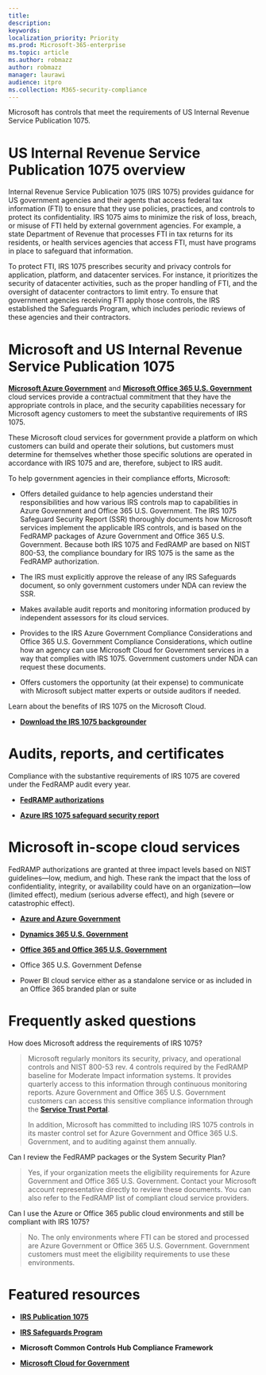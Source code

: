 ```yaml
---
title: 
description: 
keywords: 
localization_priority: Priority
ms.prod: Microsoft-365-enterprise
ms.topic: article
ms.author: robmazz
author: robmazz
manager: laurawi
audience: itpro
ms.collection: M365-security-compliance
---
```


Microsoft has controls that meet the requirements of US Internal Revenue Service Publication 1075.

# US Internal Revenue Service Publication 1075 overview

Internal Revenue Service Publication 1075 (IRS 1075) provides guidance for US government agencies and their agents that access federal tax information (FTI) to ensure that they use policies, practices, and controls to protect its confidentiality. IRS 1075 aims to minimize the risk of loss, breach, or misuse of FTI held by external government agencies. For example, a state Department of Revenue that processes FTI in tax returns for its residents, or health services agencies that access FTI, must have programs in place to safeguard that information.  
  
To protect FTI, IRS 1075 prescribes security and privacy controls for application, platform, and datacenter services. For instance, it prioritizes the security of datacenter activities, such as the proper handling of FTI, and the oversight of datacenter contractors to limit entry. To ensure that government agencies receiving FTI apply those controls, the IRS established the Safeguards Program, which includes periodic reviews of these agencies and their contractors.

# Microsoft and US Internal Revenue Service Publication 1075

[**Microsoft Azure Government**](NULL) and [**Microsoft Office 365 U.S. Government**](https://products.office.com/en-us/government/office-365-web-services-for-government) cloud services provide a contractual commitment that they have the appropriate controls in place, and the security capabilities necessary for Microsoft agency customers to meet the substantive requirements of IRS 1075.  
  
These Microsoft cloud services for government provide a platform on which customers can build and operate their solutions, but customers must determine for themselves whether those specific solutions are operated in accordance with IRS 1075 and are, therefore, subject to IRS audit.  
  
To help government agencies in their compliance efforts, Microsoft:

  - Offers detailed guidance to help agencies understand their responsibilities and how various IRS controls map to capabilities in Azure Government and Office 365 U.S. Government. The IRS 1075 Safeguard Security Report (SSR) thoroughly documents how Microsoft services implement the applicable IRS controls, and is based on the FedRAMP packages of Azure Government and Office 365 U.S. Government. Because both IRS 1075 and FedRAMP are based on NIST 800-53, the compliance boundary for IRS 1075 is the same as the FedRAMP authorization.

  - The IRS must explicitly approve the release of any IRS Safeguards document, so only government customers under NDA can review the SSR.

  - Makes available audit reports and monitoring information produced by independent assessors for its cloud services.

  - Provides to the IRS Azure Government Compliance Considerations and Office 365 U.S. Government Compliance Considerations, which outline how an agency can use Microsoft Cloud for Government services in a way that complies with IRS 1075. Government customers under NDA can request these documents.

  - Offers customers the opportunity (at their expense) to communicate with Microsoft subject matter experts or outside auditors if needed.

Learn about the benefits of IRS 1075 on the Microsoft Cloud.

  - [**Download the IRS 1075 backgrounder**](https://aka.ms/irs1075-backgrounder)

# Audits, reports, and certificates

Compliance with the substantive requirements of IRS 1075 are covered under the FedRAMP audit every year.

  - [**FedRAMP authorizations**](https://marketplace.fedramp.gov/#/product/azure-government?sort=productName&productNameSearch=azure)

  - [**Azure IRS 1075 safeguard security report**](https://aka.ms/AzureIRS1075SafeguardSecurityReport)

# Microsoft in-scope cloud services

FedRAMP authorizations are granted at three impact levels based on NIST guidelines—low, medium, and high. These rank the impact that the loss of confidentiality, integrity, or availability could have on an organization—low (limited effect), medium (serious adverse effect), and high (severe or catastrophic effect).

  - [**Azure and Azure Government**](https://aka.ms/AzureCompliance)

  - [**Dynamics 365 U.S. Government**](NULL)

  - [**Office 365 and Office 365 U.S. Government**](https://go.microsoft.com/fwlink/p/?LinkID=2077751)

  - Office 365 U.S. Government Defense

  - Power BI cloud service either as a standalone service or as included in an Office 365 branded plan or suite

# Frequently asked questions

How does Microsoft address the requirements of IRS 1075?

> Microsoft regularly monitors its security, privacy, and operational controls and NIST 800-53 rev. 4 controls required by the FedRAMP baseline for Moderate Impact information systems. It provides quarterly access to this information through continuous monitoring reports. Azure Government and Office 365 U.S. Government customers can access this sensitive compliance information through the [**Service Trust Portal**](http://aka.ms/stphelp).
> 
> In addition, Microsoft has committed to including IRS 1075 controls in its master control set for Azure Government and Office 365 U.S. Government, and to auditing against them annually.

Can I review the FedRAMP packages or the System Security Plan?

> Yes, if your organization meets the eligibility requirements for Azure Government and Office 365 U.S. Government. Contact your Microsoft account representative directly to review these documents. You can also refer to the FedRAMP list of compliant cloud service providers.

Can I use the Azure or Office 365 public cloud environments and still be compliant with IRS 1075?

> No. The only environments where FTI can be stored and processed are Azure Government or Office 365 U.S. Government. Government customers must meet the eligibility requirements to use these environments.

# Featured resources

  - [**IRS Publication 1075**](http://www.irs.gov/pub/irs-pdf/p1075.pdf)

  - [**IRS Safeguards Program**](http://www.irs.gov/uac/Safeguards-Program)

  - **Microsoft Common Controls Hub Compliance Framework**

  - [**Microsoft Cloud for Government**](http://enterprise.microsoft.com/en-us/industries/government/start-your-microsoft-cloud-for-government-trial-today)
